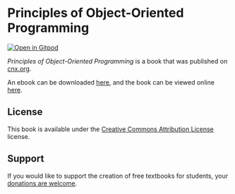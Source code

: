 # Principles of Object-Oriented Programming

[![Open in Gitpod](https://gitpod.io/button/open-in-gitpod.svg)](https://gitpod.io/from-referrer/)

_Principles of Object-Oriented Programming_ is a book that was published on [cnx.org](https://cnx.org/).

An ebook can be downloaded [here](https://github.com/cnx-user-books/cnxbook-principles-of-object-oriented-programming/releases/latest), and the book can be viewed online [here](https://github.com/cnx-user-books/cnxbook-principles-of-object-oriented-programming/releases/latest).

## License
This book is available under the [Creative Commons Attribution License](./LICENSE) license.

## Support
If you would like to support the creation of free textbooks for students, your [donations are welcome](https://riceconnect.rice.edu/donation/support-openstax-banner).
